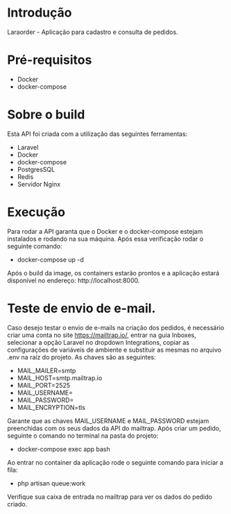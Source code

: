 # Introdução

Laraorder - Aplicação para cadastro e consulta de pedidos.

# Pré-requisitos

- Docker
- docker-compose

# Sobre o build

Esta API foi criada com a utilização das seguintes ferramentas:

- Laravel
- Docker
- docker-compose
- PostgresSQL
- Redis
- Servidor Nginx

# Execução

 Para rodar a API garanta que o Docker e o docker-compose estejam instalados e rodando na sua máquina. Após essa verificação rodar o seguinte comando:
 
 - docker-compose up -d
 
 Após o build da image, os containers estarão prontos e a aplicação estará disponível no endereço: http://localhost:8000.
 
 # Teste de envio de e-mail.
 
 Caso desejo testar o envio de e-mails na criação dos pedidos, é necessário criar uma conta no site https://mailtrap.io/, entrar na guia Inboxes, selecionar a opção Laravel no dropdown Integrations, copiar as configurações de variáveis de ambiente e substituir as mesmas no arquivo .env na raíz do projeto. As chaves são as seguintes:
 
- MAIL_MAILER=smtp
- MAIL_HOST=smtp.mailtrap.io
- MAIL_PORT=2525
- MAIL_USERNAME=
- MAIL_PASSWORD=
- MAIL_ENCRYPTION=tls

Garante que as chaves MAIL_USERNAME e MAIL_PASSWORD estejam preenchidas com os seus dados da API do mailtrap. Após criar um pedido, seguinte o comando no terminal na pasta do projeto:

- docker-compose exec app bash

Ao entrar no container da aplicação rode o seguinte comando para iniciar a fila: 

- php artisan queue:work

Verifique sua caixa de entrada no mailtrap para ver os dados do pedido criado.

